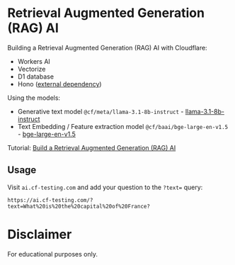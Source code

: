 # Retrieval Augmented Generation (RAG) AI

Building a Retrieval Augmented Generation (RAG) AI with Cloudflare:
* Workers AI
* Vectorize
* D1 database
* Hono ([external dependency](https://hono.dev/))

Using the models:
* Generative text model `@cf/meta/llama-3.1-8b-instruct` - [llama-3.1-8b-instruct](https://developers.cloudflare.com/workers-ai/models/llama-3.1-8b-instruct/)
* Text Embedding / Feature extraction model `@cf/baai/bge-large-en-v1.5` - [bge-large-en-v1.5](https://developers.cloudflare.com/workers-ai/models/bge-large-en-v1.5/)

Tutorial: [Build a Retrieval Augmented Generation (RAG) AI](https://developers.cloudflare.com/workers-ai/tutorials/build-a-retrieval-augmented-generation-ai/)

## Usage

Visit `ai.cf-testing.com` and add your question to the `?text=` query:
```
https://ai.cf-testing.com/?text=What%20is%20the%20capital%20of%20France?
```

# Disclaimer

For educational purposes only.

